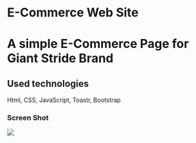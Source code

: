 # E-Commerce Web Site
 <h1> A simple E-Commerce Page for Giant Stride Brand</h1>

 

 <h2>Used technologies</h2>

 Html, CSS, JavaScript, Toastr, Bootstrap

 <h3>Screen Shot</h3>

![](screenRecord.gifgif)